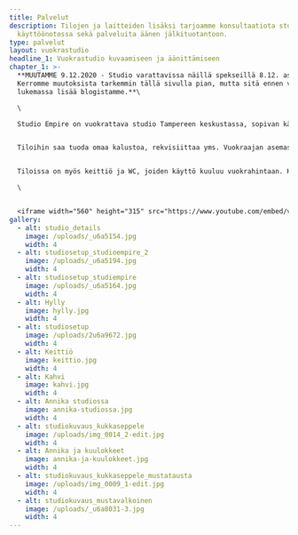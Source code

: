 ```yaml
---
title: Palvelut
description: Tilojen ja laitteiden lisäksi tarjoamme konsultaatiota studion
  käyttöönotossa sekä palveluita äänen jälkituotantoon.
type: palvelut
layout: vuokrastudio
headline_1: Vuokrastudio kuvaamiseen ja äänittämiseen
chapter_1: >-
  **MUUTAMME 9.12.2020 - Studio varattavissa näillä spekseillä 8.12. asti.
  Kerromme muutoksista tarkemmin tällä sivulla pian, mutta sitä ennen voit käydä
  lukemassa lisää blogistamme.**\

  \

  Studio Empire on vuokrattava studio Tampereen keskustassa, sopivan kävelymatkan päässä rautatieasemalta, bussiyhteyksien varrella. Hiljaiselta kadulta löytyy autolle parkkitilaa. Studiolta löytyy kuvaamiseen kuin äänittämiseenkin tarvittavaa kalustoa. Laitteet ovat listattu Laitteet ja kalusto-sivulle.​ Periaatteemme on, että voit varata studion juuri niin kauaksi kuin sinulla on tarvetta. Studio on päivittäin auki 7-22. Tiloja saa käyttää omatoimisesti, emmekä vaadi näyttöä osaamisesta. Toivomme kuitenkin, että otatte henkilökuntamme mukaan ohjeistamaan tilan ja laitteiden käytössä, jos asia yhtään askarruttaa. On mukavampaa työskennellä studiolla, kun paikka ja laitteet ovat tuttuja! 


  Tiloihin saa tuoda omaa kalustoa, rekvisiittaa yms. Vuokraajan asemassa vastuullasi on, että tiloihin tuotavat tavarat ja laitteet ovat puhtaita ja eivät aiheuta tiloissa vahinkoa. Jos laitteita kytketään studiolla sijaitsevien laitteiden kanssa yhteen, on vastuullasi varmistaa, että näin voi tehdä. 


  Tiloissa on myös keittiö ja WC, joiden käyttö kuuluu vuokrahintaan. Keittiössä käytössäsi ovat kahvinkeitin, vedenkeitin, mikro sekä astioita ja aterimia. Otathan oman muistikortin (kameraan ja/tai Zoomiin) mukaasi. Muistikortin tulisi olla normaalikokoinen SD-kortti, nopeusluokaltaan Class 10.\

  \


  <iframe width="560" height="315" src="https://www.youtube.com/embed/v1oK6KIxVsw" frameborder="0" allow="accelerometer; autoplay; encrypted-media; gyroscope; picture-in-picture" allowfullscreen></iframe>
gallery:
  - alt: studio_details
    image: /uploads/_u6a5154.jpg
    width: 4
  - alt: studiosetup_studioempire_2
    image: /uploads/_u6a5194.jpg
    width: 4
  - alt: studiosetup_studiempire
    image: /uploads/_u6a5164.jpg
    width: 4
  - alt: Hylly
    image: hylly.jpg
    width: 4
  - alt: studiosetup
    image: /uploads/2u6a9672.jpg
    width: 4
  - alt: Keittiö
    image: keittio.jpg
    width: 4
  - alt: Kahvi
    image: kahvi.jpg
    width: 4
  - alt: Annika studiossa
    image: annika-studiossa.jpg
    width: 4
  - alt: studiokuvaus_kukkaseppele
    image: /uploads/img_0014_2-edit.jpg
    width: 4
  - alt: Annika ja kuulokkeet
    image: annika-ja-kuulokkeet.jpg
    width: 4
  - alt: studiokuvaus_kukkaseppele_mustatausta
    image: /uploads/img_0009_1-edit.jpg
    width: 4
  - alt: studiokuvaus_mustavalkoinen
    image: /uploads/_u6a8031-3.jpg
    width: 4
---
```

